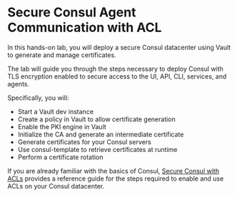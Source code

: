 # Secure Consul Agent Communication with ACL

In this hands-on lab, you will deploy a secure Consul
datacenter using Vault to generate and manage certificates.

The lab will guide you through the steps necessary to
deploy Consul with TLS encryption enabled to secure access
to the UI, API, CLI, services, and agents.

Specifically, you will:

- Start a Vault dev instance
- Create a policy in Vault to allow certificate generation
- Enable the PKI engine in Vault
- Initialize the CA and generate an intermediate certificate
- Generate certificates for your Consul servers
- Use consul-template to retrieve certificates at runtime
- Perform a certificate rotation

If you are already familiar with the basics of Consul,
[Secure Consul with ACLs](https://learn.hashicorp.com/consul/security-networking/production-acls)
provides a reference guide for the steps required to enable and use ACLs on your Consul datacenter.
